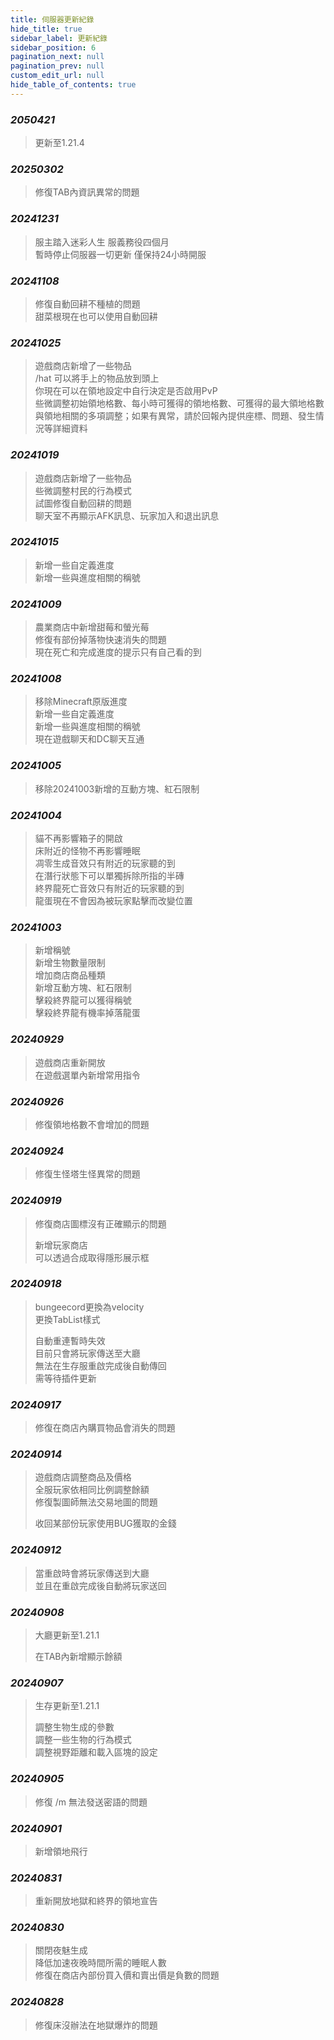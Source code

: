 ```yaml
---
title: 伺服器更新紀錄
hide_title: true
sidebar_label: 更新紀錄
sidebar_position: 6
pagination_next: null
pagination_prev: null
custom_edit_url: null
hide_table_of_contents: true
---
```


### *2050421*
> 更新至1.21.4

### *20250302*
> 修復TAB內資訊異常的問題

### *20241231*
> 服主踏入迷彩人生 服義務役四個月  
> 暫時停止伺服器一切更新 僅保持24小時開服

### *20241108*
> 修復自動回耕不種植的問題  
> 甜菜根現在也可以使用自動回耕

### *20241025*
> 遊戲商店新增了一些物品  
> /hat 可以將手上的物品放到頭上  
> 你現在可以在領地設定中自行決定是否啟用PvP  
> 些微調整初始領地格數、每小時可獲得的領地格數、可獲得的最大領地格數  
> 與領地相關的多項調整；如果有異常，請於回報內提供座標、問題、發生情況等詳細資料

### *20241019*
> 遊戲商店新增了一些物品  
> 些微調整村民的行為模式  
> 試圖修復自動回耕的問題  
> 聊天室不再顯示AFK訊息、玩家加入和退出訊息

### *20241015*
> 新增一些自定義進度  
> 新增一些與進度相關的稱號

### *20241009*
> 農業商店中新增甜莓和螢光莓  
> 修復有部份掉落物快速消失的問題  
> 現在死亡和完成進度的提示只有自己看的到

### *20241008*
> 移除Minecraft原版進度  
> 新增一些自定義進度  
> 新增一些與進度相關的稱號  
> 現在遊戲聊天和DC聊天互通

### *20241005*
> 移除20241003新增的互動方塊、紅石限制

### *20241004*
> 貓不再影響箱子的開啟  
> 床附近的怪物不再影響睡眠  
> 凋零生成音效只有附近的玩家聽的到  
> 在潛行狀態下可以單獨拆除所指的半磚  
> 終界龍死亡音效只有附近的玩家聽的到  
> 龍蛋現在不會因為被玩家點擊而改變位置

### *20241003*
> 新增稱號  
> 新增生物數量限制  
> 增加商店商品種類  
> 新增互動方塊、紅石限制  
> 擊殺終界龍可以獲得稱號  
> 擊殺終界龍有機率掉落龍蛋

### *20240929*
> 遊戲商店重新開放  
> 在遊戲選單內新增常用指令

### *20240926*
> 修復領地格數不會增加的問題

### *20240924*
> 修復生怪塔生怪異常的問題

### *20240919*
> 修復商店圖標沒有正確顯示的問題
> 
> 新增玩家商店  
> 可以透過合成取得隱形展示框

### *20240918*
> bungeecord更換為velocity  
> 更換TabList樣式
> 
> 自動重連暫時失效  
> 目前只會將玩家傳送至大廳  
> 無法在生存服重啟完成後自動傳回  
> 需等待插件更新

### *20240917*
> 修復在商店內購買物品會消失的問題

### *20240914*
> 遊戲商店調整商品及價格  
> 全服玩家依相同比例調整餘額  
> 修復製圖師無法交易地圖的問題  
> 
> 收回某部份玩家使用BUG獲取的金錢

### *20240912*
> 當重啟時會將玩家傳送到大廳  
> 並且在重啟完成後自動將玩家送回

### *20240908*
> 大廳更新至1.21.1
> 
> 在TAB內新增顯示餘額

### *20240907*
> 生存更新至1.21.1
> 
> 調整生物生成的參數  
> 調整一些生物的行為模式  
> 調整視野距離和載入區塊的設定

### *20240905*
> 修復 /m 無法發送密語的問題

### *20240901*
> 新增領地飛行

### *20240831*
> 重新開放地獄和終界的領地宣告

### *20240830*
> 關閉夜魅生成  
> 降低加速夜晚時間所需的睡眠人數  
> 修復在商店內部份買入價和賣出價是負數的問題

### *20240828*
> 修復床沒辦法在地獄爆炸的問題
